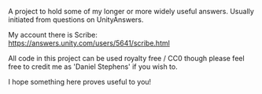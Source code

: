 A project to hold some of my longer or more widely useful answers. Usually initiated from questions on UnityAnswers.

My account there is Scribe: https://answers.unity.com/users/5641/scribe.html

All code in this project can be used royalty free / CC0 though please feel free to credit me as 'Daniel Stephens' if you wish to.

I hope something here proves useful to you!